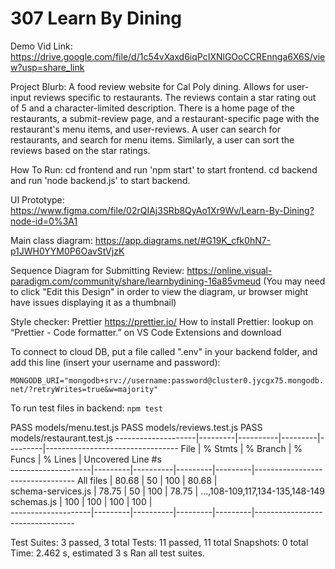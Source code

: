 # 307 Learn By Dining

Demo Vid Link: https://drive.google.com/file/d/1c54vXaxd6iqPcIXNlGOoCCREnnga6X6S/view?usp=share_link

Project Blurb: A food review website for Cal Poly dining. Allows for user-input reviews specific to restaurants. The reviews contain a star rating out of 5 and a character-limited description. There is a home page of the restaurants, a submit-review page, and a restaurant-specific page with the restaurant's menu items, and user-reviews. A user can search for restaurants, and search for menu items. Similarly, a user can sort the reviews based on the star ratings.

How To Run:
cd frontend and run 'npm start' to start frontend.
cd backend and run 'node backend.js' to start backend.

UI Prototype: https://www.figma.com/file/02rQIAj3SRb8QyAo1Xr9Wv/Learn-By-Dining?node-id=0%3A1

Main class diagram: https://app.diagrams.net/#G19K_cfk0hN7-p1JWH0YYM0P6OavStVjzK

Sequence Diagram for Submitting Review: https://online.visual-paradigm.com/community/share/learnbydining-16a85vmeud
(You may need to click "Edit this Design" in order to view the diagram, ur browser might have issues displaying it as a thumbnail)

Style checker: Prettier https://prettier.io/
How to install Prettier: lookup on “Prettier - Code formatter.” on VS Code Extensions and download

To connect to cloud DB, put a file called ".env" in your backend folder, and add this line (insert your username and password):

`MONGODB_URI="mongodb+srv://username:password@cluster0.jycgx75.mongodb.net/?retryWrites=true&w=majority"`

To run test files in backend:
`npm test`

 PASS  models/menu.test.js
 PASS  models/reviews.test.js
 PASS  models/restaurant.test.js
--------------------|---------|----------|---------|---------|---------------------------------
File                | % Stmts | % Branch | % Funcs | % Lines | Uncovered Line #s               
--------------------|---------|----------|---------|---------|---------------------------------
All files           |   80.68 |       50 |     100 |   80.68 |                                 
 schema-services.js |   78.75 |       50 |     100 |   78.75 | ...,108-109,117,134-135,148-149 
 schemas.js         |     100 |      100 |     100 |     100 |                                 
--------------------|---------|----------|---------|---------|---------------------------------

Test Suites: 3 passed, 3 total
Tests:       11 passed, 11 total
Snapshots:   0 total
Time:        2.462 s, estimated 3 s
Ran all test suites.
